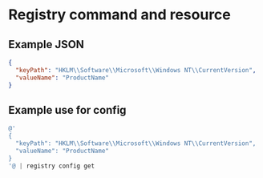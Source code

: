 # Registry command and resource

## Example JSON

```json
{
  "keyPath": "HKLM\\Software\\Microsoft\\Windows NT\\CurrentVersion",
  "valueName": "ProductName"
}
```

## Example use for config

```powershell
@'
{
  "keyPath": "HKLM\\Software\\Microsoft\\Windows NT\\CurrentVersion",
  "valueName": "ProductName"
}
'@ | registry config get
```
